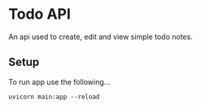 # Todo API

An api used to create, edit and view simple todo notes.

## Setup

To run app use the following...

```
uvicorn main:app --reload
```
